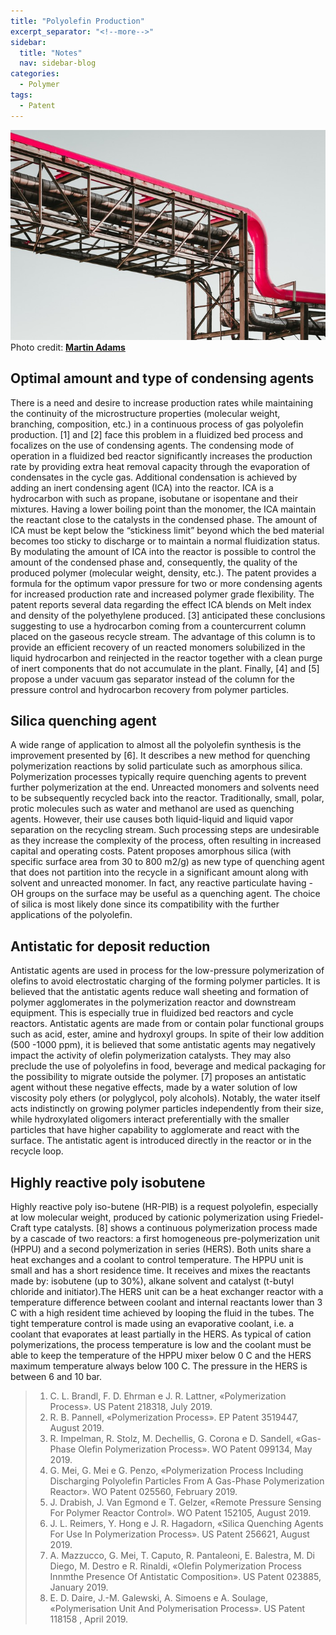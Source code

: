 ```yaml
---
title: "Polyolefin Production"
excerpt_separator: "<!--more-->"
sidebar:
  title: "Notes"
  nav: sidebar-blog
categories:
  - Polymer
tags:
  - Patent
---
```

![Alt text](/assets/images/martin-adams-a_PDPUPuNZ8-unsplash-7.jpg)
Photo credit: [**Martin Adams**](https://unsplash.com)

## **Optimal amount and type of condensing agents**
There is a need and desire to increase production rates while maintaining the continuity of the microstructure properties (molecular weight, branching, composition, etc.) in a continuous process of gas polyolefin production. [1] and  [2] face this problem in a fluidized bed process and focalizes on the use of condensing agents. The condensing mode of operation in a fluidized bed reactor significantly increases the production rate by providing extra heat removal capacity through the evaporation of condensates in the cycle gas. Additional condensation is achieved by adding an inert condensing agent (ICA) into the reactor. ICA is a hydrocarbon with such as propane, isobutane or isopentane and their mixtures. Having a lower boiling point than the monomer, the ICA maintain the reactant close to the catalysts in the condensed phase. The amount of ICA must be kept below the “stickiness limit” beyond which the bed material becomes too sticky to discharge or to maintain a normal fluidization status. By modulating the amount of ICA into the reactor is possible to control the amount of the condensed phase and, consequently, the quality of the produced polymer (molecular weight, density, etc.). The patent provides a formula for the optimum vapor pressure for two or more condensing agents for increased production rate and increased polymer grade flexibility. The patent reports several data regarding the effect ICA blends on Melt index and density of the polyethylene produced. [3] anticipated these conclusions suggesting to use a hydrocarbon coming from a countercurrent column placed on the gaseous recycle stream. The advantage of this column is to provide an efficient recovery of un reacted monomers solubilized in the liquid hydrocarbon and reinjected in the reactor together with a clean purge of inert components that do not accumulate in the plant. Finally, [4] and [5] propose a under vacuum gas separator instead of the column for the pressure control and hydrocarbon recovery from polymer particles.

## **Silica quenching agent**
A wide range of application to almost all the polyolefin synthesis is the improvement presented by [6]. It describes a new method for quenching polymerization reactions by solid particulate such as amorphous silica. Polymerization processes typically require quenching agents to prevent further polymerization at the end. Unreacted monomers and solvents need to be subsequently recycled back into the reactor. Traditionally, small, polar, protic molecules such as water and methanol are used as quenching agents. However, their use causes both liquid-liquid and liquid vapor separation on the recycling stream. Such processing steps are undesirable as they increase the complexity of the process, often resulting in increased capital and operating costs. Patent proposes amorphous silica (with specific surface area from 30 to 800 m2/g) as new type of quenching agent that does not partition into the recycle in a significant amount along with solvent and unreacted monomer. In fact, any reactive particulate having -OH groups on the surface may be useful as a quenching agent. The choice of silica is most likely done since its compatibility with the further applications of the polyolefin.

## **Antistatic for deposit reduction**
Antistatic agents are used in process for the low-pressure polymerization of olefins to avoid electrostatic charging of the forming polymer particles. It is believed that the antistatic agents reduce wall sheeting and formation of polymer agglomerates in the polymerization reactor and downstream equipment. This is especially true in fluidized bed reactors and cycle reactors. Antistatic agents are made from or contain polar functional groups such as acid, ester, amine and hydroxyl groups. In spite of their low addition (500 -1000 ppm), it is believed that some antistatic agents may negatively impact the activity of olefin polymerization catalysts. They may also preclude the use of polyolefins in food, beverage and medical packaging for the possibility to migrate outside the polymer. [7] proposes an antistatic agent without these negative effects, made by a water solution of low viscosity poly ethers (or polyglycol, poly alcohols). Notably, the water itself acts indistinctly on growing polymer particles independently from their size, while hydroxylated oligomers interact preferentially with the smaller particles that have higher capability to agglomerate and react with the surface. The antistatic agent is introduced directly in the reactor or in the recycle loop.

## **Highly reactive poly isobutene**
Highly reactive poly iso-butene (HR-PIB) is a request polyolefin, especially at low molecular weight, produced by cationic polymerization using Friedel-Craft type catalysts. [8] shows a continuous polymerization process made by a cascade of two reactors: a first homogeneous pre-polymerization unit (HPPU) and a second polymerization in series (HERS). Both units share a heat exchanges and a coolant to control temperature. The HPPU unit is small and has a short residence time. It receives and mixes the reactants made by: isobutene (up to 30%), alkane solvent and catalyst (t-butyl chloride and initiator).The HERS unit can be a heat exchanger reactor with a temperature difference between coolant and internal reactants lower than 3 C with a high resident time achieved by looping the fluid in the tubes. The tight temperature control is made using an evaporative coolant, i.e. a coolant that evaporates at least partially in the HERS. As typical of cation polymerizations, the process temperature is low and the coolant must be able to keep the temperature of the HPPU mixer below 0 C and the HERS maximum temperature always below 100 C. The pressure in the HERS is between 6 and 10 bar.

>1. C. L. Brandl, F. D. Ehrman e J. R. Lattner, «Polymerization Process». US Patent 218318, July 2019.
>2. R. B. Pannell, «Polymerization Process». EP Patent 3519447, August 2019.
>3. R. Impelman, R. Stolz, M. Dechellis, G. Corona e D. Sandell, «Gas-Phase Olefin Polymerization Process». WO Patent 099134, May 2019.
>4. G. Mei, G. Mei e G. Penzo, «Polymerization Process Including Discharging Polyolefin Particles From A Gas-Phase Polymerization Reactor». WO Patent 025560, February 2019.
>5. J. Drabish, J. Van Egmond e T. Gelzer, «Remote Pressure Sensing For Polymer Reactor Control». WO Patent 152105, August 2019.
>6. J. L. Reimers, Y. Hong e J. R. Hagadorn, «Silica Quenching Agents For Use In Polymerization Process». US Patent 256621, August 2019.
>7. A. Mazzucco, G. Mei, T. Caputo, R. Pantaleoni, E. Balestra, M. Di Diego, M. Destro e R. Rinaldi, «Olefin Polymerization Process Innmthe Presence Of Antistatic Composition». US Patent 023885, January 2019.
>8. E. D. Daire, J.-M. Galewski, A. Simoens e A. Soulage, «Polymerisation Unit And Polymerisation Process». US Patent 118158 , April 2019.

